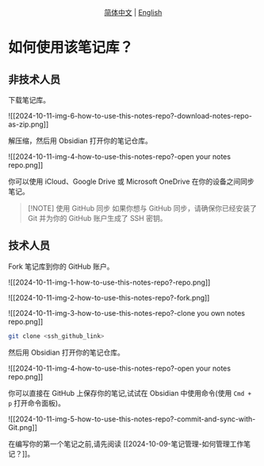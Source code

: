 <p align="center">
  <a href="./README.md">简体中文</a> |
  <a href="./README_en.md">English</a>
</p>

# 如何使用该笔记库？

## 非技术人员

下载笔记库。

![[2024-10-11-img-6-how-to-use-this-notes-repo?-download-notes-repo-as-zip.png]]

解压缩，然后用 Obsidian 打开你的笔记仓库。

![[2024-10-11-img-4-how-to-use-this-notes-repo?-open your notes repo.png]]

你可以使用 iCloud、Google Drive 或 Microsoft OneDrive 在你的设备之间同步笔记。

> [!NOTE] 使用 GitHub 同步
> 如果你想与 GitHub 同步，请确保你已经安装了 Git 并为你的 GitHub 账户生成了 SSH 密钥。

## 技术人员

Fork 笔记库到你的 GitHub 账户。

![[2024-10-11-img-1-how-to-use-this-notes-repo?-repo.png]]

![[2024-10-11-img-2-how-to-use-this-notes-repo?-fork.png]]

![[2024-10-11-img-3-how-to-use-this-notes-repo?-clone you own notes repo.png]]

```bash
git clone <ssh_github_link>
```

然后用 Obsidian 打开你的笔记仓库。

![[2024-10-11-img-4-how-to-use-this-notes-repo?-open your notes repo.png]]

你可以直接在 GitHub 上保存你的笔记,试试在 Obsidian 中使用命令(使用 `Cmd + p` 打开命令面板)。

![[2024-10-11-img-5-how-to-use-this-notes-repo?-commit-and-sync-with-Git.png]]

在编写你的第一个笔记之前,请先阅读 [[2024-10-09-笔记管理-如何管理工作笔记？]]。

